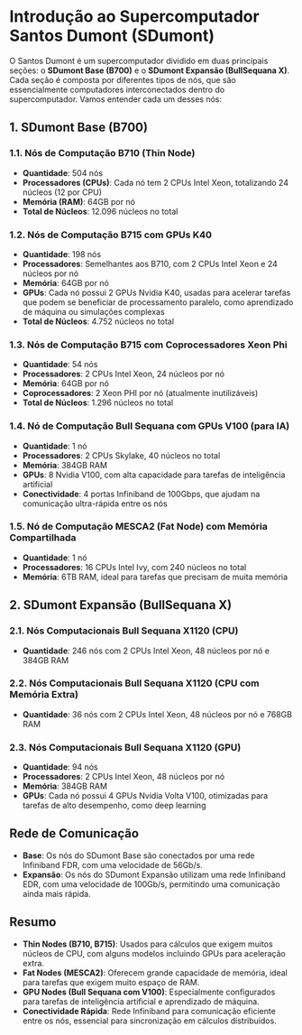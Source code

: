 # Introdução ao Supercomputador Santos Dumont (SDumont)

O Santos Dumont é um supercomputador dividido em duas principais seções: o **SDumont Base (B700)** e o **SDumont Expansão (BullSequana X)**. Cada seção é composta por diferentes tipos de nós, que são essencialmente computadores interconectados dentro do supercomputador. Vamos entender cada um desses nós:

## 1. SDumont Base (B700)

### 1.1. Nós de Computação B710 (Thin Node)

- **Quantidade**: 504 nós
- **Processadores (CPUs)**: Cada nó tem 2 CPUs Intel Xeon, totalizando 24 núcleos (12 por CPU)
- **Memória (RAM)**: 64GB por nó
- **Total de Núcleos**: 12.096 núcleos no total

### 1.2. Nós de Computação B715 com GPUs K40

- **Quantidade**: 198 nós
- **Processadores**: Semelhantes aos B710, com 2 CPUs Intel Xeon e 24 núcleos por nó
- **Memória**: 64GB por nó
- **GPUs**: Cada nó possui 2 GPUs Nvidia K40, usadas para acelerar tarefas que podem se beneficiar de processamento paralelo, como aprendizado de máquina ou simulações complexas
- **Total de Núcleos**: 4.752 núcleos no total

### 1.3. Nós de Computação B715 com Coprocessadores Xeon Phi

- **Quantidade**: 54 nós
- **Processadores**: 2 CPUs Intel Xeon, 24 núcleos por nó
- **Memória**: 64GB por nó
- **Coprocessadores**: 2 Xeon PHI por nó (atualmente inutilizáveis)
- **Total de Núcleos**: 1.296 núcleos no total

### 1.4. Nó de Computação Bull Sequana com GPUs V100 (para IA)

- **Quantidade**: 1 nó
- **Processadores**: 2 CPUs Skylake, 40 núcleos no total
- **Memória**: 384GB RAM
- **GPUs**: 8 Nvidia V100, com alta capacidade para tarefas de inteligência artificial
- **Conectividade**: 4 portas Infiniband de 100Gbps, que ajudam na comunicação ultra-rápida entre os nós

### 1.5. Nó de Computação MESCA2 (Fat Node) com Memória Compartilhada

- **Quantidade**: 1 nó
- **Processadores**: 16 CPUs Intel Ivy, com 240 núcleos no total
- **Memória**: 6TB RAM, ideal para tarefas que precisam de muita memória

## 2. SDumont Expansão (BullSequana X)

### 2.1. Nós Computacionais Bull Sequana X1120 (CPU)

- **Quantidade**: 246 nós com 2 CPUs Intel Xeon, 48 núcleos por nó e 384GB RAM

### 2.2. Nós Computacionais Bull Sequana X1120 (CPU com Memória Extra)

- **Quantidade**: 36 nós com 2 CPUs Intel Xeon, 48 núcleos por nó e 768GB RAM

### 2.3. Nós Computacionais Bull Sequana X1120 (GPU)

- **Quantidade**: 94 nós
- **Processadores**: 2 CPUs Intel Xeon, 48 núcleos por nó
- **Memória**: 384GB RAM
- **GPUs**: Cada nó possui 4 GPUs Nvidia Volta V100, otimizadas para tarefas de alto desempenho, como deep learning

## Rede de Comunicação

- **Base**: Os nós do SDumont Base são conectados por uma rede Infiniband FDR, com uma velocidade de 56Gb/s.
- **Expansão**: Os nós do SDumont Expansão utilizam uma rede Infiniband EDR, com uma velocidade de 100Gb/s, permitindo uma comunicação ainda mais rápida.

## Resumo

- **Thin Nodes (B710, B715)**: Usados para cálculos que exigem muitos núcleos de CPU, com alguns modelos incluindo GPUs para aceleração extra.
- **Fat Nodes (MESCA2)**: Oferecem grande capacidade de memória, ideal para tarefas que exigem muito espaço de RAM.
- **GPU Nodes (Bull Sequana com V100)**: Especialmente configurados para tarefas de inteligência artificial e aprendizado de máquina.
- **Conectividade Rápida**: Rede Infiniband para comunicação eficiente entre os nós, essencial para sincronização em cálculos distribuídos.
